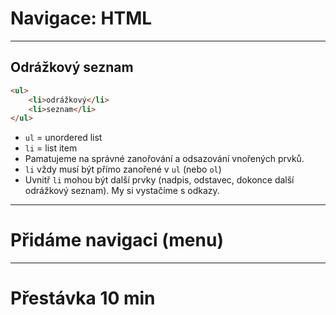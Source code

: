 <!-- .slide: data-state="c-slide-inter" -->

# Navigace: HTML

---

## Odrážkový seznam

```html
<ul>
    <li>odrážkový</li>
    <li>seznam</li>
</ul>
```

>>>
* `ul` = unordered list
* `li` = list item
* Pamatujeme na správné zanořování a odsazování vnořených prvků.
* `li` vždy musí být přímo zanořené v `ul` (nebo `ol`)
* Uvnitř `li` mohou být další prvky (nadpis, odstavec, dokonce další odrážkový seznam). My si vystačíme s odkazy.

---

<!-- .slide: data-state="c-slide-task" -->

# Přidáme navigaci (menu)

---

<!-- .slide: data-state="c-slide-break" -->

# Přestávka 10 min
